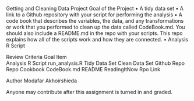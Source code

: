 Getting and Cleaning Data Project
Goal of the Project
	•	A tidy data set
	•	A link to a Github repository with your script for performing the analysis
	•	A code book that describes the variables, the data, and any transformations or work that you performed to clean up the data called CodeBook.md. You should also include a README.md in the repo with your scripts. This repo explains how all of the scripts work and how they are connected.
	•	Analysis R Script


Review Criteria
Goal			Item	
Analysis R Script	run_analysis.R 
Tidy Data Set		Clean Data Set
Github Repo		Repo
Cookbook		CodeBook.md
README			ReadingItNow
Rpo Link

Author
Modafar Akhoirshieda

Anyone may contribute after this assignment is turned in and graded.
